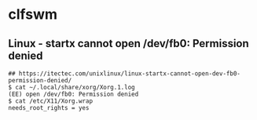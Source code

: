 clfswm
=======

## Linux - startx cannot open /dev/fb0: Permission denied

    ## https://itectec.com/unixlinux/linux-startx-cannot-open-dev-fb0-permission-denied/
    $ cat ~/.local/share/xorg/Xorg.1.log
    (EE) open /dev/fb0: Permission denied
    $ cat /etc/X11/Xorg.wrap
    needs_root_rights = yes
